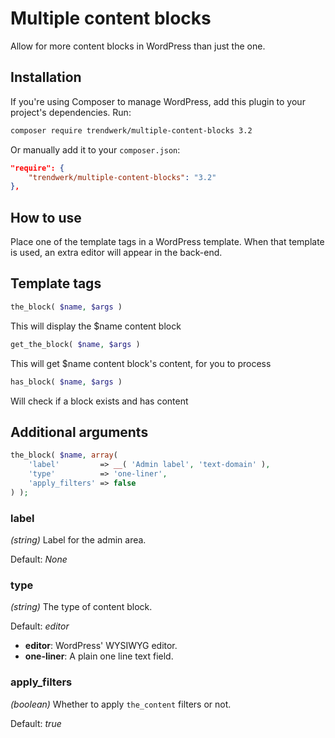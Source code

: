 Multiple content blocks
=========

Allow for more content blocks in WordPress than just the one. 


Installation
--------------
If you're using Composer to manage WordPress, add this plugin to your project's dependencies. Run:
```sh
composer require trendwerk/multiple-content-blocks 3.2
```

Or manually add it to your `composer.json`:
```json
"require": {
	"trendwerk/multiple-content-blocks": "3.2"
},
```


How to use
--------------
Place one of the template tags in a WordPress template. When that template is used, an extra editor will appear in the back-end.


Template tags
--------------
```php
the_block( $name, $args )
```
This will display the $name content block

```php
get_the_block( $name, $args )
```
This will get $name content block's content, for you to process

```php
has_block( $name, $args )
```
Will check if a block exists and has content

Additional arguments
--------------
```php
the_block( $name, array(
	'label'         => __( 'Admin label', 'text-domain' ),
	'type'          => 'one-liner',
	'apply_filters' => false
) );
```

### label
*(string)* Label for the admin area.

Default: *None*

### type
*(string)* The type of content block.

Default: *editor*

- **editor**: WordPress' WYSIWYG editor.
- **one-liner**: A plain one line text field.

### apply_filters
*(boolean)* Whether to apply `the_content` filters or not.

Default: *true*
